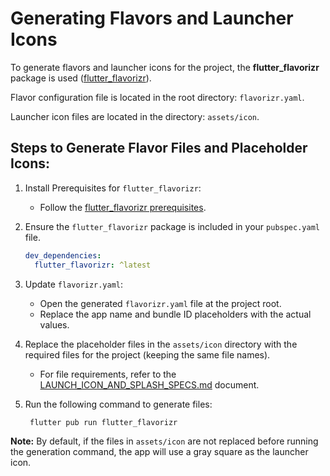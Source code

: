 # Generating Flavors and Launcher Icons

To generate flavors and launcher icons for the project, the **flutter_flavorizr** package is
used ([flutter_flavorizr](https://pub.dev/packages/flutter_flavorizr)).

Flavor configuration file is located in the root directory: `flavorizr.yaml`.

Launcher icon files are located in the directory: `assets/icon`.

## Steps to Generate Flavor Files and Placeholder Icons:

1. Install Prerequisites for `flutter_flavorizr`:

    - Follow
      the [flutter_flavorizr prerequisites](https://pub.dev/packages/flutter_flavorizr#prerequisites).

2. Ensure the `flutter_flavorizr` package is included in your `pubspec.yaml` file.

    ```yaml
    dev_dependencies:
      flutter_flavorizr: ^latest
    ```

3. Update `flavorizr.yaml`:

    - Open the generated `flavorizr.yaml` file at the project root.
    - Replace the app name and bundle ID placeholders with the actual values.

4. Replace the placeholder files in the `assets/icon` directory with the required files for the
   project (keeping the same file names).

    - For file requirements, refer to
      the [LAUNCH_ICON_AND_SPLASH_SPECS.md](LAUNCH_ICON_AND_SPLASH_SPECS.md) document.

5. Run the following command to generate files:

   ```bash
    flutter pub run flutter_flavorizr
   ```

**Note:** By default, if the files in `assets/icon` are not replaced before running the generation
command, the app will use a gray square as the launcher icon.